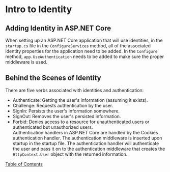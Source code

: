 # Intro to Identity

## Adding Identity in ASP.NET Core
When setting up an ASP.NET Core application that will use identities, in the `startup.cs` file in the `ConfigureServices` method, all of the associated identity properties for the application need to be added. In the `Configure` method, `app.UseAuthentication` needs to be added to make sure the proper middleware is used. 

## Behind the Scenes of Identity
There are five verbs associated with identities and authentication:</br>
- Authenticate: Getting the user's information (assuming it exists).
- Challenge: Requests authentication by the user.
- SignIn: Persists the user's information somewhere.
- SignOut: Removes the user's persisted information.
- Forbid: Denies access to a resource for unauthenticated users or authenticated but unauthorized users.</br>
Authentication handlers in ASP.NET Core are handled by the Cookies authentication handler. The authentication middleware is inserted upon startup in the startup file. The authentication handler will authenticate the user and pass it on to the authentication middleware that creates the `HttpContext.User` object with the returned information.



[Table of Contents](README.md)